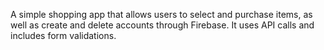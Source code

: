 A simple shopping app that allows users to select and purchase items, as well as create and delete accounts through Firebase. It uses API calls and includes form validations.
